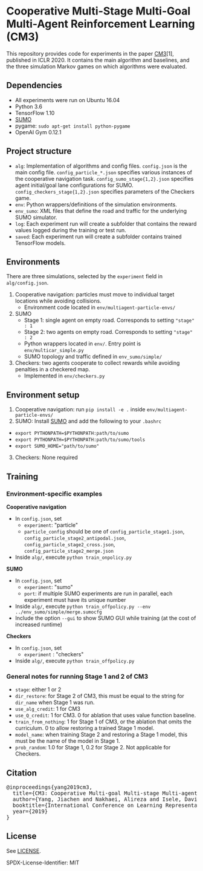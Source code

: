# Cooperative Multi-Stage Multi-Goal Multi-Agent Reinforcement Learning (CM3)

This repository provides code for experiments in the paper [CM3](https://arxiv.org/abs/1809.05188)[1], published in ICLR 2020.
It contains the main algorithm and baselines, and the three simulation Markov games on which algorithms were evaluated.


## Dependencies

- All experiments were run on Ubuntu 16.04
- Python 3.6
- TensorFlow 1.10
- [SUMO](https://github.com/eclipse/sumo)
- pygame: `sudo apt-get install python-pygame`
- OpenAI Gym 0.12.1


## Project structure

- `alg`: Implementation of algorithms and config files. `config.json` is the main config file. `config_particle_*.json` specifies various instances of the cooperative navigation task. `config_sumo_stage{1,2}.json` specifies agent initial/goal lane configurations for SUMO. `config_checkers_stage{1,2}.json` specifies parameters of the Checkers game.
- `env`: Python wrappers/definitions of the simulation environments.
- `env_sumo`: XML files that define the road and traffic for the underlying SUMO simulator.
- `log`: Each experiment run will create a subfolder that contains the reward values logged during the training or test run.
- `saved`: Each experiment run will create a subfolder contains trained TensorFlow models.


## Environments

There are three simulations, selected by the `experiment` field in `alg/config.json`.

1. Cooperative navigation: particles must move to individual target locations while avoiding collisions.
   - Environment code located in `env/multiagent-particle-envs/`
2. SUMO
   - Stage 1: single agent on empty road. Corresponds to setting `"stage" : 1`
   - Stage 2: two agents on empty road. Corresponds to setting `"stage" : 2`
   - Python wrappers located in `env/`. Entry point is `env/multicar_simple.py`
   - SUMO topology and traffic defined in `env_sumo/simple/`
3. Checkers: two agents cooperate to collect rewards while avoiding penalties in a checkered map.
   - Implemented in `env/checkers.py`

## Environment setup

1. Cooperative navigation: run `pip install -e .` inside `env/multiagent-particle-envs/`
2. SUMO: Install [SUMO](https://github.com/eclipse/sumo) and add the following to your `.bashrc`
 - `export PYTHONPATH=$PYTHONPATH:path/to/sumo`
 - `export PYTHONPATH=$PYTHONPATH:path/to/sumo/tools`
 - `export SUMO_HOME="path/to/sumo"`
3. Checkers: None required


## Training

### Environment-specific examples

**Cooperative navigation**

- In `config.json`, set
  - `experiment`: "particle"
  - `particle_config` should be one of `config_particle_stage1.json`, `config_particle_stage2_antipodal.json`, `config_particle_stage2_cross.json`, `config_particle_stage2_merge.json`
- Inside `alg/`, execute
  `python train_onpolicy.py`

**SUMO**

- In `config.json`, set
  - `experiment`: "sumo"
  - `port`: if multiple SUMO experiments are run in parallel, each experiment must have its unique number
- Inside `alg/`, execute
  `python train_offpolicy.py --env ../env_sumo/simple/merge.sumocfg`
- Include the option `--gui` to show SUMO GUI while training (at the cost of increased runtime)

**Checkers**

- In `config.json`, set
  - `experiment` : "checkers"
- Inside `alg/`, execute
  `python train_offpolicy.py`

### General notes for running Stage 1 and 2 of CM3
- `stage`: either 1 or 2
- `dir_restore`: for Stage 2 of CM3, this must be equal to the string for `dir_name` when Stage 1 was run.
- `use_alg_credit`: 1 for CM3
- `use_Q_credit`: 1 for CM3. 0 for ablation that uses value function baseline.
- `train_from_nothing`: 1 for Stage 1 of CM3, or the ablation that omits the curriculum. 0 to allow restoring a trained Stage 1 model.
- `model_name`: when training Stage 2 and restoring a Stage 1 model, this must be the name of the model in Stage 1.
- `prob_random`: 1.0 for Stage 1, 0.2 for Stage 2. Not applicable for Checkers.


## Citation

<pre>
@inproceedings{yang2019cm3,
  title={CM3: Cooperative Multi-goal Multi-stage Multi-agent Reinforcement Learning},
  author={Yang, Jiachen and Nakhaei, Alireza and Isele, David and Fujimura, Kikuo and Zha, Hongyuan},
  booktitle={International Conference on Learning Representations},
  year={2019}
}
</pre>


## License

See [LICENSE](LICENSE).

SPDX-License-Identifier: MIT

